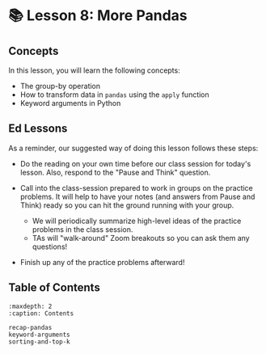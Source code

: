 # 📚 Lesson 8: More Pandas
##  Concepts  

In this lesson, you will learn the following concepts:  
-  The group-by operation  
-  How to transform data in     `pandas`     using the     `apply`     function  
-  Keyword arguments in Python  

##  Ed Lessons  

As a reminder, our suggested way of doing this lesson follows these steps:  
-  Do the reading on your own time before our class session for today's lesson. Also, respond to the "Pause and Think" question.  
-  Call into the class-session prepared to work in groups on the practice problems. It will help to have your notes (and answers from Pause and Think) ready so you can hit the ground running with your group.  
    -  We will periodically summarize high-level ideas of the practice problems in the class session.  
    -  TAs will "walk-around" Zoom breakouts so you can ask them any questions!  

-  Finish up any of the practice problems afterward!  



## Table of Contents

```{toctree}
:maxdepth: 2
:caption: Contents

recap-pandas
keyword-arguments
sorting-and-top-k
```